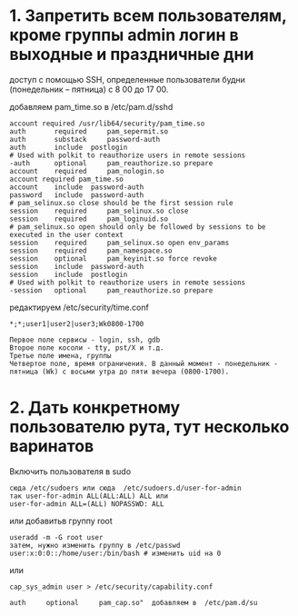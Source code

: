 # 1. Запретить всем пользователям, кроме группы admin логин в выходные и праздничные дни

доступ с помощью SSH, определенные пользователи
будни (понедельник – пятница) с 8 00 до 17 00. 

добавляем pam_time.so в /etc/pam.d/sshd
```
account required /usr/lib64/security/pam_time.so
auth	   required     pam_sepermit.so
auth	   substack     password-auth
auth	   include	postlogin
# Used with polkit to reauthorize users in remote sessions
-auth	   optional     pam_reauthorize.so prepare
account    required     pam_nologin.so
account required pam_time.so
account    include	password-auth
password   include	password-auth
# pam_selinux.so close should be the first session rule
session    required     pam_selinux.so close
session    required     pam_loginuid.so
# pam_selinux.so open should only be followed by sessions to be executed in the user context
session    required     pam_selinux.so open env_params
session    required     pam_namespace.so
session    optional     pam_keyinit.so force revoke
session    include	password-auth
session    include	postlogin
# Used with polkit to reauthorize users in remote sessions
-session   optional     pam_reauthorize.so prepare
```

редактируем /etc/security/time.conf

```
*;*;user1|user2|user3;Wk0800-1700
```
```
Первое поле сервисы - login, ssh, gdb
Второе поле косоли - tty, pst/X и т.д.  
Третье поле имена, группы 
Четвертое поле, время ограничения. В данный момент - понедельник - пятница (Wk) с восьми утра до пяти вечера (0800-1700).
```

# 2. Дать конкретному пользователю рута, тут несколько варинатов

Включить пользователя в sudo
```
сюда /etc/sudoers или сюда  /etc/sudoers.d/user-for-admin
так user-for-admin ALL(ALL:ALL) ALL или 
user-for-admin ALL=(ALL) NOPASSWD: ALL
```

или добавитьв группу root
```
useradd -m -G root user
затем, нужно изменить группу в /etc/passwd
user:x:0:0::/home/user:/bin/bash # изменить uid на 0
```
или
```
cap_sys_admin user > /etc/security/capability.conf

auth     optional     pam_cap.so"  добавляем в  /etc/pam.d/su
```
